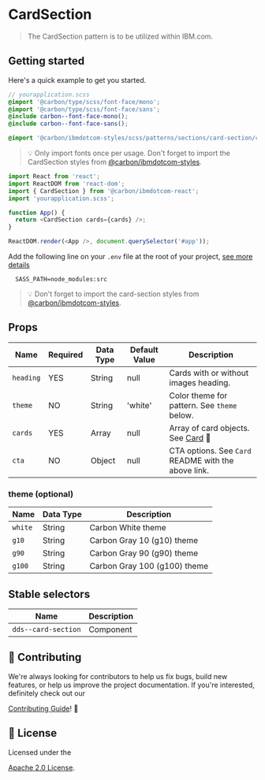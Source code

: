 # CardSection

> The CardSection pattern is to be utilized within IBM.com.

## Getting started

Here's a quick example to get you started.

```scss
// yourapplication.scss
@import '@carbon/type/scss/font-face/mono';
@import '@carbon/type/scss/font-face/sans';
@include carbon--font-face-mono();
@include carbon--font-face-sans();

@import '@carbon/ibmdotcom-styles/scss/patterns/sections/card-section/card-section';
```

> 💡 Only import fonts once per usage. Don't forget to import the CardSection
> styles from
> [@carbon/ibmdotcom-styles](https://github.com/carbon-design-system/ibm-dotcom-library/blob/master/packages/styles).

```javascript
import React from 'react';
import ReactDOM from 'react-dom';
import { CardSection } from '@carbon/ibmdotcom-react';
import 'yourapplication.scss';

function App() {
  return <CardSection cards={cards} />;
}

ReactDOM.render(<App />, document.querySelector('#app'));
```

Add the following line on your `.env` file at the root of your project,
[see more details](https://github.com/carbon-design-system/ibm-dotcom-library/tree/master/packages/styles#usage)

```
  SASS_PATH=node_modules:src
```

> 💡 Don't forget to import the card-section styles from
> [@carbon/ibmdotcom-styles](https://github.com/carbon-design-system/ibm-dotcom-library/blob/master/packages/styles).

## Props

| Name      | Required | Data Type | Default Value | Description                                                                                                                                                          |
| --------- | -------- | --------- | ------------- | -------------------------------------------------------------------------------------------------------------------------------------------------------------------- |
| `heading` | YES      | String    | null          | Cards with or without images heading.                                                                                                                                |
| `theme`   | NO       | String    | 'white'       | Color theme for pattern. See `theme` below.                                                                                                                          |
| `cards`   | YES      | Array     | null          | Array of card objects. See [Card](https://github.com/carbon-design-system/ibm-dotcom-library/tree/master/packages/react/src/patterns/sub-patterns/Card/README.md) 👀 |
| `cta`     | NO       | Object    | null          | CTA options. See `Card` README with the above link.                                                                                                                  |

### theme (optional)

| Name    | Data Type | Description                  |
| ------- | --------- | ---------------------------- |
| `white` | String    | Carbon White theme           |
| `g10`   | String    | Carbon Gray 10 (g10) theme   |
| `g90`   | String    | Carbon Gray 90 (g90) theme   |
| `g100`  | String    | Carbon Gray 100 (g100) theme |

## Stable selectors

| Name                | Description |
| ------------------- | ----------- |
| `dds--card-section` | Component   |

## 🙌 Contributing

We're always looking for contributors to help us fix bugs, build new features,
or help us improve the project documentation. If you're interested, definitely
check out our

[Contributing Guide](https://github.com/carbon-design-system/ibm-dotcom-library/blob/master/.github/CONTRIBUTING.md)!
👀

## 📝 License

Licensed under the

[Apache 2.0 License](https://github.com/carbon-design-system/ibm-dotcom-library/blob/master/LICENSE).
